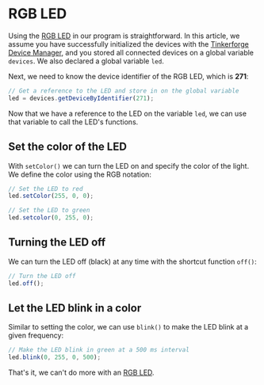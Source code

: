 # RGB LED

Using the [RGB LED](https://www.tinkerforge.com/en/doc/Hardware/Bricklets/RGB\_LED.html) in our program is straightforward. In this article, we assume you have successfully initialized the devices with the [Tinkerforge Device Manager](broken-reference), and you stored all connected devices on a global variable `devices`. We also declared a global variable `led`.

Next, we need to know the device identifier of the RGB LED, which is **271**:

```javascript
// Get a reference to the LED and store in on the global variable
led = devices.getDeviceByIdentifier(271);
```

Now that we have a reference to the LED on the variable `led`, we can use that variable to call the LED's functions.

## Set the color of the LED

With `setColor()` we can turn the LED on and specify the color of the light. We define the color using the RGB notation:

```javascript
// Set the LED to red
led.setColor(255, 0, 0);

// Set the LED to green
led.setcolor(0, 255, 0);
```

## Turning the LED off

We can turn the LED off (black) at any time with the shortcut function `off()`:

```javascript
// Turn the LED off
led.off();
```

## Let the LED blink in a color

Similar to setting the color, we can use `blink()` to make the LED blink at a given frequency:

```javascript
// Make the LED blink in green at a 500 ms interval
led.blink(0, 255, 0, 500);
```

That's it, we can't do more with an [RGB LED](https://www.tinkerforge.com/en/doc/Hardware/Bricklets/RGB\_LED.html).
